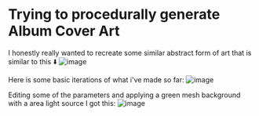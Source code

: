 # Trying to procedurally generate Album Cover Art
I honestly really wanted to recreate some similar abstract form of art that is similar to this ⬇️
![image](https://github.com/user-attachments/assets/cd09dbb1-ab01-486e-819f-321be924d042)

Here is some basic iterations of what i've made so far:
![image](https://github.com/user-attachments/assets/76989681-b5c7-47e5-9e6b-6fb155d1db01)

Editing some of the parameters and applying a green mesh background with a area light source I got this:
![image](https://github.com/user-attachments/assets/90bb469e-dace-4649-a11f-2be9fb5748f0)
